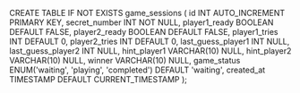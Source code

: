 CREATE TABLE IF NOT EXISTS game_sessions (
    id INT AUTO_INCREMENT PRIMARY KEY,
    secret_number INT NOT NULL,
    player1_ready BOOLEAN DEFAULT FALSE,
    player2_ready BOOLEAN DEFAULT FALSE,
    player1_tries INT DEFAULT 0,
    player2_tries INT DEFAULT 0,
    last_guess_player1 INT NULL,
    last_guess_player2 INT NULL,
    hint_player1 VARCHAR(10) NULL,
    hint_player2 VARCHAR(10) NULL,
    winner VARCHAR(10) NULL,
    game_status ENUM('waiting', 'playing', 'completed') DEFAULT 'waiting',
    created_at TIMESTAMP DEFAULT CURRENT_TIMESTAMP
);
